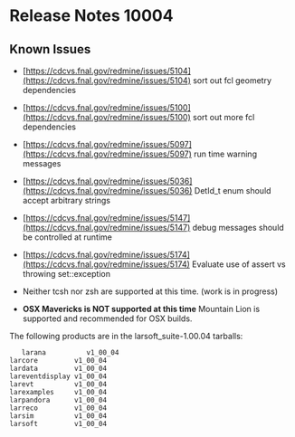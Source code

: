 Release Notes 10004
============================================

Known Issues
------------------------------

-   [https://cdcvs.fnal.gov/redmine/issues/5104](https://cdcvs.fnal.gov/redmine/issues/5104) sort out fcl geometry dependencies
-   [https://cdcvs.fnal.gov/redmine/issues/5100](https://cdcvs.fnal.gov/redmine/issues/5100) sort out more fcl dependencies
-   [https://cdcvs.fnal.gov/redmine/issues/5097](https://cdcvs.fnal.gov/redmine/issues/5097) run time warning messages
-   [https://cdcvs.fnal.gov/redmine/issues/5036](https://cdcvs.fnal.gov/redmine/issues/5036) DetId\_t enum should accept arbitrary strings
-   [https://cdcvs.fnal.gov/redmine/issues/5147](https://cdcvs.fnal.gov/redmine/issues/5147) debug messages should be controlled at runtime
-   [https://cdcvs.fnal.gov/redmine/issues/5174](https://cdcvs.fnal.gov/redmine/issues/5174) Evaluate use of assert vs throwing set::exception

-   Neither tcsh nor zsh are supported at this time. (work is in progress)

-   **OSX Mavericks is NOT supported at this time**
    Mountain Lion is supported and recommended for OSX builds.

The following products are in the larsoft\_suite-1.00.04 tarballs:

       larana          v1_00_04
    larcore         v1_00_04
    lardata         v1_00_04
    lareventdisplay v1_00_04
    larevt          v1_00_04
    larexamples     v1_00_04
    larpandora      v1_00_04
    larreco         v1_00_04
    larsim          v1_00_04
    larsoft         v1_00_04
